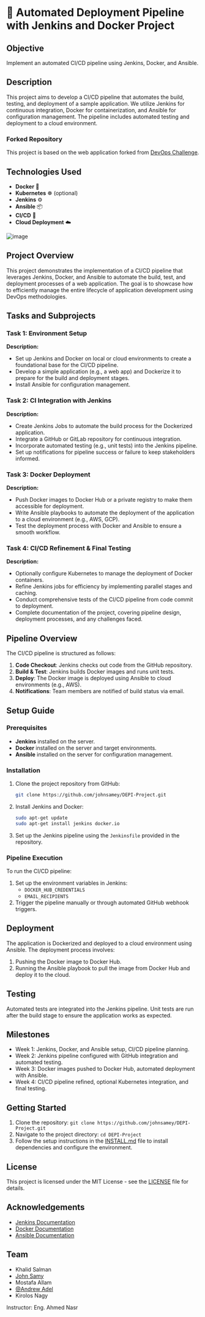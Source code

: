 # 🚀 Automated Deployment Pipeline with Jenkins and Docker Project

## Objective
Implement an automated CI/CD pipeline using Jenkins, Docker, and Ansible.

## Description
This project aims to develop a CI/CD pipeline that automates the build, testing, and deployment of a sample application. We utilize Jenkins for continuous integration, Docker for containerization, and Ansible for configuration management. The pipeline includes automated testing and deployment to a cloud environment.

### Forked Repository
This project is based on the web application forked from [DevOps Challenge](https://github.com/tradebyte/DevOps-Challenge.git).

## Technologies Used
- **Docker** 🐳
- **Kubernetes** ☸️ (optional)
- **Jenkins** ⚙️
- **Ansible** 📦
- **CI/CD** 🔄
- **Cloud Deployment** ☁️

![image](https://github.com/user-attachments/assets/6a5d87c8-2eb3-429a-aa2d-1be90bf7dc14)

## Project Overview
This project demonstrates the implementation of a CI/CD pipeline that leverages Jenkins, Docker, and Ansible to automate the build, test, and deployment processes of a web application. The goal is to showcase how to efficiently manage the entire lifecycle of application development using DevOps methodologies.

## Tasks and Subprojects

### Task 1: Environment Setup
**Description:** 
- Set up Jenkins and Docker on local or cloud environments to create a foundational base for the CI/CD pipeline.
- Develop a simple application (e.g., a web app) and Dockerize it to prepare for the build and deployment stages.
- Install Ansible for configuration management.

### Task 2: CI Integration with Jenkins
**Description:**
- Create Jenkins Jobs to automate the build process for the Dockerized application.
- Integrate a GitHub or GitLab repository for continuous integration.
- Incorporate automated testing (e.g., unit tests) into the Jenkins pipeline.
- Set up notifications for pipeline success or failure to keep stakeholders informed.

### Task 3: Docker Deployment
**Description:**
- Push Docker images to Docker Hub or a private registry to make them accessible for deployment.
- Write Ansible playbooks to automate the deployment of the application to a cloud environment (e.g., AWS, GCP).
- Test the deployment process with Docker and Ansible to ensure a smooth workflow.

### Task 4: CI/CD Refinement & Final Testing
**Description:**
- Optionally configure Kubernetes to manage the deployment of Docker containers.
- Refine Jenkins jobs for efficiency by implementing parallel stages and caching.
- Conduct comprehensive tests of the CI/CD pipeline from code commit to deployment.
- Complete documentation of the project, covering pipeline design, deployment processes, and any challenges faced.

## Pipeline Overview
The CI/CD pipeline is structured as follows:
1. **Code Checkout**: Jenkins checks out code from the GitHub repository.
2. **Build & Test**: Jenkins builds Docker images and runs unit tests.
3. **Deploy**: The Docker image is deployed using Ansible to cloud environments (e.g., AWS).
4. **Notifications**: Team members are notified of build status via email.

## Setup Guide

### Prerequisites
- **Jenkins** installed on the server.
- **Docker** installed on the server and target environments.
- **Ansible** installed on the server for configuration management.

### Installation
1. Clone the project repository from GitHub:
   ```bash
   git clone https://github.com/johnsamey/DEPI-Project.git
   ```
2. Install Jenkins and Docker:
   ```bash
   sudo apt-get update
   sudo apt-get install jenkins docker.io
   ```
3. Set up the Jenkins pipeline using the `Jenkinsfile` provided in the repository.

### Pipeline Execution
To run the CI/CD pipeline:
1. Set up the environment variables in Jenkins:
   - `DOCKER_HUB_CREDENTIALS`
   - `EMAIL_RECIPIENTS`
2. Trigger the pipeline manually or through automated GitHub webhook triggers.

## Deployment
The application is Dockerized and deployed to a cloud environment using Ansible. The deployment process involves:
1. Pushing the Docker image to Docker Hub.
2. Running the Ansible playbook to pull the image from Docker Hub and deploy it to the cloud.

## Testing
Automated tests are integrated into the Jenkins pipeline. Unit tests are run after the build stage to ensure the application works as expected.

## Milestones
- Week 1: Jenkins, Docker, and Ansible setup, CI/CD pipeline planning.
- Week 2: Jenkins pipeline configured with GitHub integration and automated testing.
- Week 3: Docker images pushed to Docker Hub, automated deployment with Ansible.
- Week 4: CI/CD pipeline refined, optional Kubernetes integration, and final testing.

## Getting Started
1. Clone the repository: `git clone https://github.com/johnsamey/DEPI-Project.git`
2. Navigate to the project directory: `cd DEPI-Project`
3. Follow the setup instructions in the [INSTALL.md](INSTALL.md) file to install dependencies and configure the environment.

## License
This project is licensed under the MIT License - see the [LICENSE](LICENSE) file for details.

## Acknowledgements
- [Jenkins Documentation](https://www.jenkins.io/doc/)
- [Docker Documentation](https://docs.docker.com/)
- [Ansible Documentation](https://docs.ansible.com/ansible/latest/index.html)

## Team
- Khalid Salman
- [John Samy](https://github.com/johnsamey)
- Mostafa Allam
- [@Andrew Adel](https://github.com/Andrew-Adel) 
- Kirolos Nagy

Instructor: Eng. Ahmed Nasr
